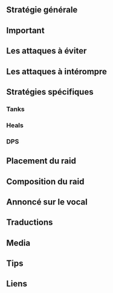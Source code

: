 ## Stratégie générale
## Important
## Les attaques à éviter
## Les attaques à intérompre
## Stratégies spécifiques
### Tanks
### Heals
### DPS
## Placement du raid
## Composition du raid
## Annoncé sur le vocal
## Traductions
## Media
## Tips
## Liens
